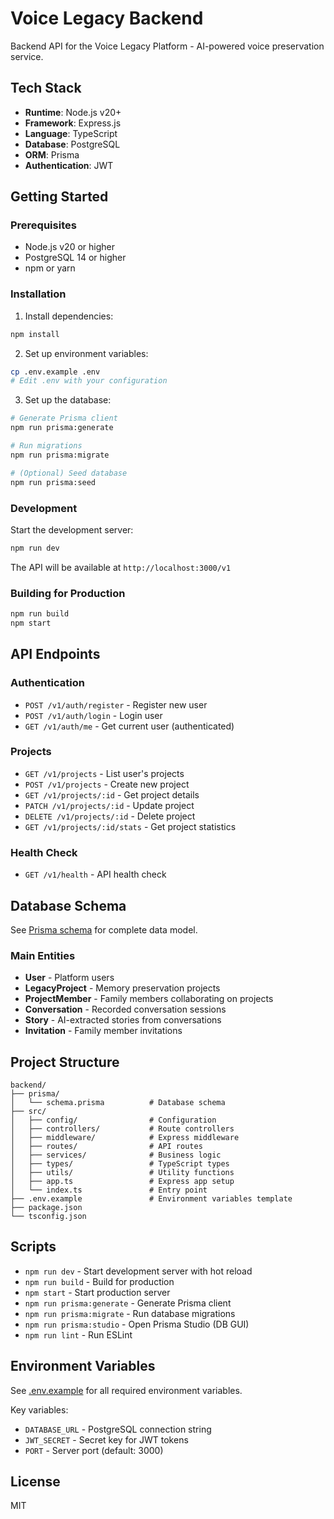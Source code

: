 # Voice Legacy Backend

Backend API for the Voice Legacy Platform - AI-powered voice preservation service.

## Tech Stack

- **Runtime**: Node.js v20+
- **Framework**: Express.js
- **Language**: TypeScript
- **Database**: PostgreSQL
- **ORM**: Prisma
- **Authentication**: JWT

## Getting Started

### Prerequisites

- Node.js v20 or higher
- PostgreSQL 14 or higher
- npm or yarn

### Installation

1. Install dependencies:
```bash
npm install
```

2. Set up environment variables:
```bash
cp .env.example .env
# Edit .env with your configuration
```

3. Set up the database:
```bash
# Generate Prisma client
npm run prisma:generate

# Run migrations
npm run prisma:migrate

# (Optional) Seed database
npm run prisma:seed
```

### Development

Start the development server:
```bash
npm run dev
```

The API will be available at `http://localhost:3000/v1`

### Building for Production

```bash
npm run build
npm start
```

## API Endpoints

### Authentication
- `POST /v1/auth/register` - Register new user
- `POST /v1/auth/login` - Login user
- `GET /v1/auth/me` - Get current user (authenticated)

### Projects
- `GET /v1/projects` - List user's projects
- `POST /v1/projects` - Create new project
- `GET /v1/projects/:id` - Get project details
- `PATCH /v1/projects/:id` - Update project
- `DELETE /v1/projects/:id` - Delete project
- `GET /v1/projects/:id/stats` - Get project statistics

### Health Check
- `GET /v1/health` - API health check

## Database Schema

See [Prisma schema](./prisma/schema.prisma) for complete data model.

### Main Entities
- **User** - Platform users
- **LegacyProject** - Memory preservation projects
- **ProjectMember** - Family members collaborating on projects
- **Conversation** - Recorded conversation sessions
- **Story** - AI-extracted stories from conversations
- **Invitation** - Family member invitations

## Project Structure

```
backend/
├── prisma/
│   └── schema.prisma          # Database schema
├── src/
│   ├── config/                # Configuration
│   ├── controllers/           # Route controllers
│   ├── middleware/            # Express middleware
│   ├── routes/                # API routes
│   ├── services/              # Business logic
│   ├── types/                 # TypeScript types
│   ├── utils/                 # Utility functions
│   ├── app.ts                 # Express app setup
│   └── index.ts               # Entry point
├── .env.example               # Environment variables template
├── package.json
└── tsconfig.json
```

## Scripts

- `npm run dev` - Start development server with hot reload
- `npm run build` - Build for production
- `npm start` - Start production server
- `npm run prisma:generate` - Generate Prisma client
- `npm run prisma:migrate` - Run database migrations
- `npm run prisma:studio` - Open Prisma Studio (DB GUI)
- `npm run lint` - Run ESLint

## Environment Variables

See [.env.example](./.env.example) for all required environment variables.

Key variables:
- `DATABASE_URL` - PostgreSQL connection string
- `JWT_SECRET` - Secret key for JWT tokens
- `PORT` - Server port (default: 3000)

## License

MIT